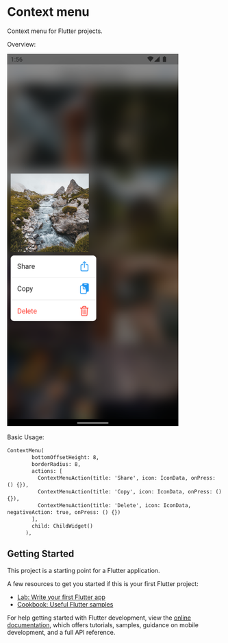 # Context menu

Context menu for Flutter projects.

Overview:


<img alt="img.png" src="https://github.com/starchykov/context_menu/blob/main/assets/Screenshot_1661554576.png" width="400"/>


Basic Usage:
```
ContextMenu(
        bottomOffsetHeight: 8,
        borderRadius: 8,
        actions: [
          ContextMenuAction(title: 'Share', icon: IconData, onPress: () {}),
          ContextMenuAction(title: 'Copy', icon: IconData, onPress: () {}),
          ContextMenuAction(title: 'Delete', icon: IconData, negativeAction: true, onPress: () {})
        ],
        child: ChildWidget()
      ),
```
## Getting Started

This project is a starting point for a Flutter application.

A few resources to get you started if this is your first Flutter project:

- [Lab: Write your first Flutter app](https://docs.flutter.dev/get-started/codelab)
- [Cookbook: Useful Flutter samples](https://docs.flutter.dev/cookbook)

For help getting started with Flutter development, view the
[online documentation](https://docs.flutter.dev/), which offers tutorials,
samples, guidance on mobile development, and a full API reference.
